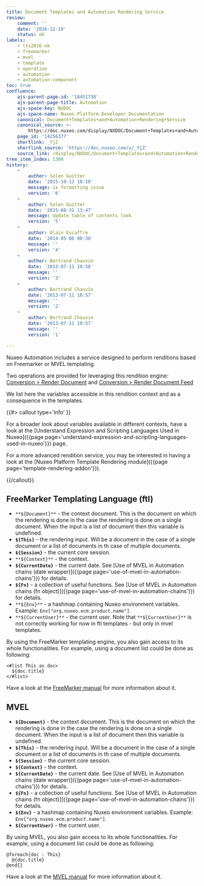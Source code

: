 ```yaml
---
title: Document Templates and Automation Rendering Service
review:
    comment: ''
    date: '2016-12-19'
    status: ok
labels:
    - lts2016-ok
    - freemarker
    - mvel
    - template
    - operation
    - automation
    - automation-component
toc: true
confluence:
    ajs-parent-page-id: '18451738'
    ajs-parent-page-title: Automation
    ajs-space-key: NXDOC
    ajs-space-name: Nuxeo Platform Developer Documentation
    canonical: Document+Templates+and+Automation+Rendering+Service
    canonical_source: >-
        https://doc.nuxeo.com/display/NXDOC/Document+Templates+and+Automation+Rendering+Service
    page_id: '14256377'
    shortlink: _YjZ
    shortlink_source: 'https://doc.nuxeo.com/x/_YjZ'
    source_link: /display/NXDOC/Document+Templates+and+Automation+Rendering+Service
tree_item_index: 1300
history:
    -
        author: Solen Guitter
        date: '2015-10-12 10:10'
        message: ix formatting issue
        version: '6'
    -
        author: Solen Guitter
        date: '2015-08-31 13:47'
        message: Update table of contents look
        version: '5'
    -
        author: Alain Escaffre
        date: '2014-05-06 00:38'
        message: ''
        version: '4'
    -
        author: Bertrand Chauvin
        date: '2013-07-11 10:58'
        message: ''
        version: '3'
    -
        author: Bertrand Chauvin
        date: '2013-07-11 10:57'
        message: ''
        version: '2'
    -
        author: Bertrand Chauvin
        date: '2013-07-11 10:57'
        message: ''
        version: '1'

---
```

Nuxeo Automation includes a service designed to perform renditions based on Freemarker or MVEL templating.

Two operations are provided for leveraging this rendition engine: [Conversion > Render Document](http://explorer.nuxeo.org/nuxeo/site/distribution/current/viewOperation/Render.Document) and [Conversion > Render Document Feed](http://explorer.nuxeo.org/nuxeo/site/distribution/current/viewOperation/Render.DocumentFeed)

We list here the variables accessible in this rendition context and as a consequence in the templates.

{{#> callout type='info' }}

For a broader look about variables available in different contexts, have a look at the [Understand Expression and Scripting Languages Used in Nuxeo]({{page page='understand-expression-and-scripting-languages-used-in-nuxeo'}}) page.

For a more advanced rendition service, you may be interested in having a look at the [Nuxeo Platform Template Rendering module]({{page page='template-rendering-addon'}}).

{{/callout}}

## FreeMarker Templating Language (ftl)

*   `**${Document}**` - the context document. This is the document on which the rendering is done in the case the rendering is done on a single document. When the input is a list of document then this variable is undefined.
*   **`${This}`** - the rendering input. Will be a document in the case of a single document or a list of documents in th case of multiple documents.
*   **`${Session}`** - the current core session.
*   `**${Context}**` - the context.
*   **`${CurrentDate}`** - the current date. See [Use of MVEL in Automation chains (date wrapper)]({{page page='use-of-mvel-in-automation-chains'}}) for details.
*   **`${Fn}`** - a collection of useful functions. See [Use of MVEL in Automation chains (fn object)]({{page page='use-of-mvel-in-automation-chains'}}) for details.
*   `**${Env}**` - a hashmap containing Nuxeo environment variables. Example: `Env["org.nuxeo.ecm.product.name"]`.
*   `**${CurrentUser}**` - the current user.
    Note that `**${CurrentUser}**` is not correctly working for now in ftl templates - but only in mvel templates.

By using the FreeMarker templating engine, you also gain access to its whole functionalities. For example, using a document list could be done as following:

```
<#list This as doc>
  ${doc.title}
</#list>
```

Have a look at the [FreeMarker manual](http://freemarker.org/docs) for more information about it.

## MVEL

* **`${Document}`** - the context document. This is the document on which the rendering is done in the case the rendering is done on a single document. When the input is a list of document then this variable is undefined.
* **`${This}`** - the rendering input. Will be a document in the case of a single document or a list of documents in th case of multiple documents.
* **`${Session}`** - the current core session.
* **`${Context}`** - the context.
* **`${CurrentDate}`** - the current date. See [Use of MVEL in Automation chains (date wrapper)]({{page page='use-of-mvel-in-automation-chains'}}) for details.
* **`${Fn}`** - a collection of useful functions. See [Use of MVEL in Automation chains (fn object)]({{page page='use-of-mvel-in-automation-chains'}}) for details.
* **`${Env}`** - a hashmap containing Nuxeo environment variables. Example: `Env["org.nuxeo.ecm.product.name"]`.
* **`${CurrentUser}`** - the current user.

By using MVEL, you also gain access to its whole functionalities. For example, using a document list could be done as following:

```
@foreach{doc : This}
  @{doc.title}
@end{}
```

Have a look at the [MVEL manual](http://mvel.codehaus.org/Getting+Started+for+2.0) for more information about it.
